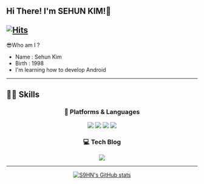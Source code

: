 ## Hi There! I'm SEHUN KIM!🙌                               [![Hits](https://hits.seeyoufarm.com/api/count/incr/badge.svg?url=https://github.com/s9hn)](https://hits.seeyoufarm.com)
  
😎Who am I ? 

- Name : Sehun Kim
- Birth : 1998
- I'm learning how to develop Android  
---
  
## 💪🏻 Skills

<div align=center>
  
### 🚩 Platforms & Languages
<img src="https://img.shields.io/badge/Android%20Studio-3DDC84.svg?style=flat-square&logo=android-studio&logoColor=white"/> 
<img src="https://img.shields.io/badge/IntelliJIDEA-000000.svg?style=flat-square&logo=IntelliJIDEA&logoColor=white"/>
<img src="https://img.shields.io/badge/Kotlin-7F52FF.svg?style=flat-square&logo=Kotlin&logoColor=white"/>
<img src="https://img.shields.io/badge/java-%23ED8B00.svg?style=flat-square&logo=Java&logoColor=white"/>



### 💻 Tech Blog
  <a href="https://s2ehun.tistory.com//"><img src="https://img.shields.io/badge/Tistory-000000?style=flat-square&logo=Tistory&logoColor=white&link=https://s2ehun.tistory.com/"/></a>
  

--- 
  
[![S9HN's GitHub stats](https://github-readme-stats.vercel.app/api?username=s9hn&show_icons=true&theme=radical)](https://github.com/s9hn/github-readme-stats)
 

   </div>
 
 
